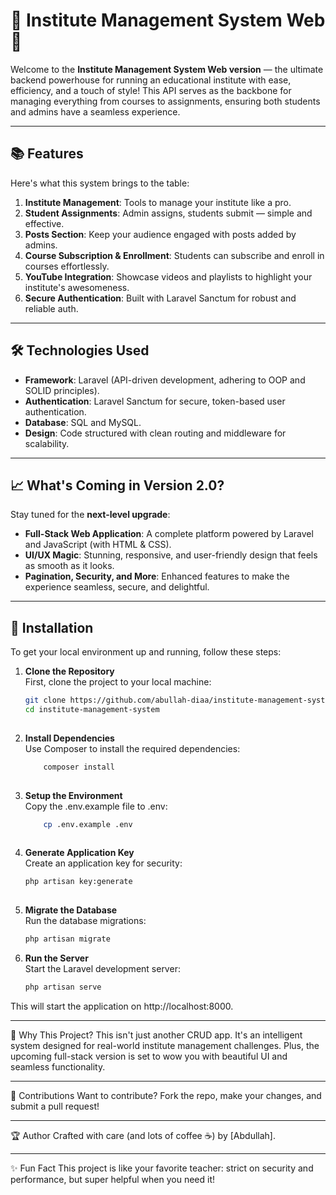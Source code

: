 # 🌟 Institute Management System Web 🚀

Welcome to the **Institute Management System Web version** — the ultimate backend powerhouse for running an educational institute with ease, efficiency, and a touch of style! This API serves as the backbone for managing everything from courses to assignments, ensuring both students and admins have a seamless experience.  

---

## 📚 Features  
Here's what this system brings to the table:  
1. **Institute Management**: Tools to manage your institute like a pro.  
2. **Student Assignments**: Admin assigns, students submit — simple and effective.  
3. **Posts Section**: Keep your audience engaged with posts added by admins.  
4. **Course Subscription & Enrollment**: Students can subscribe and enroll in courses effortlessly.  
5. **YouTube Integration**: Showcase videos and playlists to highlight your institute's awesomeness.  
6. **Secure Authentication**: Built with Laravel Sanctum for robust and reliable auth.  

---

## 🛠️ Technologies Used  
- **Framework**: Laravel (API-driven development, adhering to OOP and SOLID principles).  
- **Authentication**: Laravel Sanctum for secure, token-based user authentication.  
- **Database**: SQL and MySQL.  
- **Design**: Code structured with clean routing and middleware for scalability.  

---

## 📈 What's Coming in Version 2.0?  
Stay tuned for the **next-level upgrade**:  
- **Full-Stack Web Application**: A complete platform powered by Laravel and JavaScript (with HTML & CSS).  
- **UI/UX Magic**: Stunning, responsive, and user-friendly design that feels as smooth as it looks.  
- **Pagination, Security, and More**: Enhanced features to make the experience seamless, secure, and delightful.  

---

## 🚀 Installation

To get your local environment up and running, follow these steps:

1. **Clone the Repository**  
   First, clone the project to your local machine:
   ```bash
   git clone https://github.com/abullah-diaa/institute-management-system-web.git
   cd institute-management-system
    


2. **Install Dependencies**  
    Use Composer to install the required dependencies:

    ```bash
        composer install
        

3. **Setup the Environment**  
    Copy the .env.example file to .env:

    ```bash
        cp .env.example .env
        

4. **Generate Application Key**  
    Create an application key for security:

    ```bash
    php artisan key:generate
        

5. **Migrate the Database**  
    Run the database migrations:

    ```bash
    php artisan migrate
    

6. **Run the Server**  
    Start the Laravel development server:

    ```bash
    php artisan serve
    

This will start the application on http://localhost:8000.


______________________________________________________________________________________________________________________

🧐 Why This Project?
This isn't just another CRUD app. It's an intelligent system designed for real-world institute management challenges. Plus, the upcoming full-stack version is set to wow you with beautiful UI and seamless functionality.

______________________________________________________________________________________________________________________


🤝 Contributions
Want to contribute? Fork the repo, make your changes, and submit a pull request!

______________________________________________________________________________________________________________________


🏆 Author
Crafted with care (and lots of coffee ☕) by [Abdullah].

______________________________________________________________________________________________________________________


✨ Fun Fact
This project is like your favorite teacher: strict on security and performance, but super helpful when you need it!




